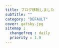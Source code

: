 ```yaml
---
title: ブログ移転しました
subTitle: ""
category: "DEFAULT"
cover: gatsby.jpg
sitemap :
  changefreq : daily
  priority : 1.0
---
```


